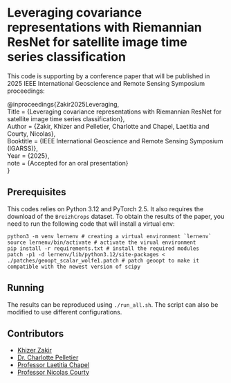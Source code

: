 # Leveraging covariance representations with Riemannian ResNet for satellite image time series classification

This code is supporting by a conference paper that will  be published in 2025 IEEE International Geoscience and Remote Sensing Symposium proceedings:

@inproceedings{Zakir2025Leveraging,  
    Title = {Leveraging covariance representations with Riemannian ResNet for satellite image time series classification},  
    Author = {Zakir, Khizer and Pelletier, Charlotte and Chapel, Laetitia and Courty, Nicolas},  
    Booktitle = {IEEE International Geoscience and Remote Sensing Symposium (IGARSS)},  
    Year = {2025},  
    note = {Accepted for an oral presentation}  
}


## Prerequisites

This codes relies on Python 3.12  and PyTorch 2.5. It also requires the download of the `BreizhCrops` dataset. To obtain the results of the paper, you need to run the following code that will install a virtual env:
```  
python3 -m venv lernenv # creating a virtual environment `lernenv`  
source lernenv/bin/activate # activate the virual environment  
pip install -r requirements.txt # install the required modules  
patch -p1 -d lernenv/lib/python3.12/site-packages < ./patches/geoopt_scalar_wolfe1.patch # patch geoopt to make it compatible with the newest version of scipy  
```

## Running

The results can be reproduced using `./run_all.sh`. The script can also be modified to use different configurations.

## Contributors
 - [Khizer Zakir](https://khizerzakir.github.io/)
 - [Dr. Charlotte Pelletier](https://sites.google.com/site/charpelletier)
 - [Professor Laetitia Chapel](https://people.irisa.fr/Laetitia.Chapel/)
 - [Professor Nicolas Courty](https://ncourty.github.io/)

